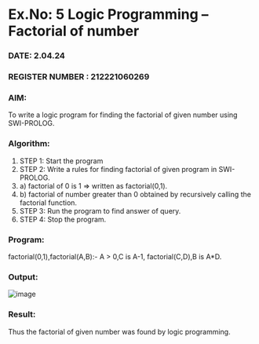 # Ex.No: 5   Logic Programming – Factorial of number   
### DATE: 2.04.24                                                                           
### REGISTER NUMBER : 212221060269
### AIM: 
To  write  a logic program for finding the factorial of given number using SWI-PROLOG. 
### Algorithm:
1. STEP 1: Start the program
2. STEP 2:  Write a rules for finding factorial of given program in SWI-PROLOG.
3.   a)	factorial of 0 is 1 => written as factorial(0,1).
4.   b)	factorial of number greater than 0 obtained by recursively calling the factorial    function.
5. STEP 3: Run the program  to find answer of  query.
6. STEP 4: Stop the program.

### Program:
factorial(0,1),factorial(A,B):-
A > 0,C is A-1, factorial(C,D),B is A*D.



### Output:
![image](https://github.com/sye2003/AI_Lab_2023-24/assets/146318899/edc021a5-0a90-44f7-8acd-4c0a27e50c91)




### Result:
Thus the factorial of given number was found by logic programming. 
